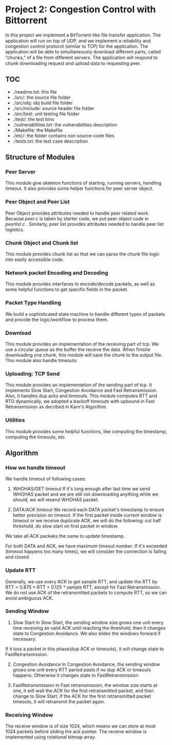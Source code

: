 Project 2: Congestion Control with Bittorrent
======

In this project we implement a BitTorrent-like ﬁle transfer application.
The application will run on top of UDP, and we implement a reliability and congestion control protocol (similar to TCP) for the application.
The application will be able to simultaneously download different parts, called “chunks,” of a ﬁle from different servers.
The application will respond to chunk downloading request and upload data to requesting peer.


TOC
------

* ./readme.txt: this file
* ./src/: the source file folder
* ./src/obj: obj build file folder
* ./src/include: source header file folder
* ./src/test: unit testing file folder
* ./test/: the test bins
* ./vulnerabilities.txt: the vulnerabilities description
* ./Makefile: the Makefile
* ./etc/: the folder contains non source-code files
* ./tests.txt: the test case description


Structure of Modules
------

### Peer Server
This module give skeleton functions of starting, running servers, handling timeout.
It also provides some helper functions for peer server object.

### Peer Object and Peer List
Peer Object provides attributes needed to handle peer related work.
Because *peer.c* is taken by starter code, we put peer object code in *peerlist.c* .
Similarly, peer list provides attributes needed to handle peer list logistics.


### Chunk Object and Chunk list
This module provides chunk list so that we can parse the chunk file logic into easily accessible code.

### Network packet Encoding and Decoding
This module provides interfaces to encode/decode packets, as well as some helpful functions to get specific fields in the packet.

### Packet Type Handling
We build a sophisticated state machine to handle different types of packets
and provide the logic/workflow to process them.

### Download
This module provides an implementation of the receiving part of tcp. We use a circular queue as the buffer the receive the data.
When finishe downloading one chunk, this module will save the chunk to the output file.
This module also handle timeouts.

### Uploading: TCP Send
This module provides an implementation of the sending part of tcp. It implements Slow Start, Congestion Avoidance and Fast Retransmission.
Also, it handles dup acks and timeouts.
This module computes RTT and RTO dynamically, we adopted a backoff timeouts with upbound in Fast Retransmission as decribed in Karn's Algorithm.

### Utilities
This module provides some helpful functions, like computing the timestamp, computing the timeouts, etc.

Algorithm
------

### How we handle timeout

We handle timeout of following cases:

1. WHOHAS/GET timeout
If it's long enough after last time we send WHOHAS packet and we are still not downloading anything while we should,
we will resend WHOHAS packet.

2. DATA/ACK timeout
We record each DATA packet's timestamp to ensure better precision on timeout.
If the first packet inside current window is timeout or we receive duplicate ACK, we will do the following:
cut half threshold, do slow start on first packet in window.

We take all ACK packeks the same to update timestamp.

For both DATA and ACK, we have maximum timeout number.
If it's exceeded (timeout happens too many times), we will consider the connection is failing and closed.

### Update RTT

Generally, we use every ACK to get sample RTT, and update the RTT by RTT = 0.875 * RTT + 0.125 * sample RTT,
except for Fast Retransmission. We do not use ACK of the retransmitted packets to compute RTT, so we can avoid ambiguous ACK.

### Sending Window

1. Slow Start
In Slow Start, the sending window size grows one unit every time receiving an valid ACK until reaching the threshold,
then it changes state to Congestion Avoidance. We also slides the windows forward if necessary.

If it loss a packet in this phase(dup ACK or timeouts), it will change state to FastRetransmission.

2. Congestion Avoidance
In Congestion Avoidance, the sending window grows one unit every RTT period pasts if no dup ACK or timeouts happens. Otherwise it changes state to FastRetransmission

3. FastRetransmission
In Fast retransmission, the window size starts at one, it will wait the ACK for the first retransmitted packet, and then change to Slow Start, if the ACK for the first
retransmitted packet timeouts, it will retransmit the packet again.

### Receiving Window
The receive window is of size 1024, which means we can store at most 1024 packets before sliding the ack pointer.
The receive window is implemented using rotational bitmap array.

